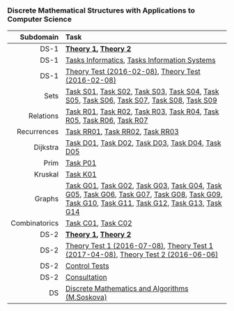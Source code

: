 ### Discrete Mathematical Structures with Applications to Computer Science

Subdomain|Task
-:|:-
DS-1|**[Theory 1](https://github.com/andy489/Discrete_Structures/blob/master/DS-1/Theory/DS-1%20Theory-1.pdf), [Theory 2](https://github.com/andy489/Discrete_Structures/blob/master/DS-1/Theory/DS-1%20Theory-2.pdf)**
DS-1|[Tasks Informatics](https://github.com/andy489/Discrete_Structures/blob/master/assets/DS-1/DS1%20Tasks%201%20Inf.pdf), [Tasks Information Systems](https://github.com/andy489/Discrete_Structures/blob/master/assets/DS-1/DS1%20Tasks%201%20IS.pdf)
DS-1|[Theory Test (2016-02-08)](https://github.com/andy489/Discrete_Structures/blob/master/assets/DS-1/Theory%20Tests/DS1%20Theory%201%20Test%20(2016-02-08).pdf), [Theory Test (2016-02-08)](https://github.com/andy489/Discrete_Structures/blob/master/assets/DS-1/Theory%20Tests/DS1%20Theory%201%20Test%20(2016-02-08).pdf)
Sets|[Task S01](https://github.com/andy489/Discrete_Structures/blob/master/DS-1/%5BS%5D%20Sets/S01.pdf), [Task S02](https://github.com/andy489/Discrete_Structures/blob/master/DS-1/%5BS%5D%20Sets/S02.pdf), [Task S03](https://github.com/andy489/Discrete_Structures/blob/master/DS-1/%5BS%5D%20Sets/S03.pdf), [Task S04](https://github.com/andy489/Discrete_Structures/blob/master/DS-1/%5BS%5D%20Sets/S04.pdf), [Task S05](https://github.com/andy489/Discrete_Structures/blob/master/DS-1/%5BS%5D%20Sets/S05.pdf), [Task S06](https://github.com/andy489/Discrete_Structures/blob/master/DS-1/%5BS%5D%20Sets/S06.pdf), [Task S07](https://github.com/andy489/Discrete_Structures/blob/master/DS-1/%5BS%5D%20Sets/S07.pdf), [Task S08](https://github.com/andy489/Discrete_Structures/blob/master/DS-1/%5BS%5D%20Sets/S08.pdf), [Task S09](https://github.com/andy489/Discrete_Structures/blob/master/DS-1/%5BS%5D%20Sets/S09.pdf)
Relations|[Task R01](https://github.com/andy489/Discrete_Structures/blob/master/DS-1/%5BR%5D%20Relations/R01.pdf), [Task R02](https://github.com/andy489/Discrete_Structures/blob/master/DS-1/%5BR%5D%20Relations/R02.pdf), [Task R03](https://github.com/andy489/Discrete_Structures/blob/master/DS-1/%5BR%5D%20Relations/R03.pdf), [Task R04](https://github.com/andy489/Discrete_Structures/blob/master/DS-1/%5BR%5D%20Relations/R04.pdf), [Task R05](https://github.com/andy489/Discrete_Structures/blob/master/DS-1/%5BR%5D%20Relations/R05.pdf), [Task R06](https://github.com/andy489/Discrete_Structures/blob/master/DS-1/%5BR%5D%20Relations/R06.pdf), [Task R07](https://github.com/andy489/Discrete_Structures/blob/master/DS-1/%5BR%5D%20Relations/R07.pdf)
Recurrences|[Task RR01](https://github.com/andy489/Discrete_Structures/blob/master/DS-1/%5BRR%5D%20Recurrences/RR01.pdf), [Task RR02](https://github.com/andy489/Discrete_Structures/blob/master/DS-1/%5BRR%5D%20Recurrences/RR02.pdf), [Task RR03](https://github.com/andy489/Discrete_Structures/blob/master/DS-1/%5BRR%5D%20Recurrences/RR03.pdf)
Dijkstra|[Task D01](https://github.com/andy489/Discrete_Structures/blob/master/DS-1/%5BD%5D%20Dijkstra/D01.pdf), [Task D02](https://github.com/andy489/Discrete_Structures/blob/master/DS-1/%5BD%5D%20Dijkstra/D02.pdf), [Task D03](https://github.com/andy489/Discrete_Structures/blob/master/DS-1/%5BD%5D%20Dijkstra/D03.pdf), [Task D04](https://github.com/andy489/Discrete_Structures/blob/master/DS-1/%5BD%5D%20Dijkstra/D04.pdf), [Task D05](https://github.com/andy489/Discrete_Structures/blob/master/DS-1/%5BD%5D%20Dijkstra/D05.pdf)
Prim|[Task P01](https://github.com/andy489/Discrete_Structures/blob/master/DS-1/%5BP%5D%20Prim/P01.pdf)
Kruskal|[Task K01](https://github.com/andy489/Discrete_Structures/blob/master/DS-1/%5BK%5D%20Kruskal/K01.pdf)
Graphs|[Task G01](https://github.com/andy489/Discrete_Structures/blob/master/DS-1/%5BG%5D%20Graphs/G01.pdf), [Task G02](https://github.com/andy489/Discrete_Structures/blob/master/DS-1/%5BG%5D%20Graphs/G02.pdf), [Task G03](https://github.com/andy489/Discrete_Structures/blob/master/DS-1/%5BG%5D%20Graphs/G03.pdf), [Task G04](https://github.com/andy489/Discrete_Structures/blob/master/DS-1/%5BG%5D%20Graphs/G04.pdf), [Task G05](https://github.com/andy489/Discrete_Structures/blob/master/DS-1/%5BG%5D%20Graphs/G05.pdf), [Task G06](https://github.com/andy489/Discrete_Structures/blob/master/DS-1/%5BG%5D%20Graphs/G06.pdf), [Task G07](https://github.com/andy489/Discrete_Structures/blob/master/DS-1/%5BG%5D%20Graphs/G07.pdf), [Task G08](https://github.com/andy489/Discrete_Structures/blob/master/DS-1/%5BG%5D%20Graphs/G08.pdf), [Task G09](https://github.com/andy489/Discrete_Structures/blob/master/DS-1/%5BG%5D%20Graphs/G09.pdf), [Task G10](https://github.com/andy489/Discrete_Structures/blob/master/DS-1/%5BG%5D%20Graphs/G10.pdf), [Task G11](https://github.com/andy489/Discrete_Structures/blob/master/DS-1/%5BG%5D%20Graphs/G11.pdf), [Task G12](https://github.com/andy489/Discrete_Structures/blob/master/DS-1/%5BG%5D%20Graphs/G12.pdf), [Task G13](https://github.com/andy489/Discrete_Structures/blob/master/DS-1/%5BG%5D%20Graphs/G13.pdf), [Task G14](https://github.com/andy489/Discrete_Structures/blob/master/DS-1/%5BG%5D%20Graphs/G14.pdf)
Combinatorics|[Task C01](https://github.com/andy489/Discrete_Structures/blob/master/DS-1/%5BC%5D%20Combinatorics/C01.pdf), [Task C02](https://github.com/andy489/Discrete_Structures/blob/master/DS-1/%5BC%5D%20Combinatorics/C02.pdf)
DS-2|**[Theory 1](https://github.com/andy489/Discrete_Structures/blob/master/DS-2/Theory/DS-2%20Theory-1.pdf), [Theory 2](https://github.com/andy489/Discrete_Structures/blob/master/DS-2/Theory/DS-2%20Theory-2.pdf)**
DS-2|[Theory Test 1 (2016-07-08)](https://github.com/andy489/Discrete_Structures/blob/master/assets/DS-2/Theory%20Tests/DS2%20Test%201%20(2016-07-08).pdf), [Theory Test 1 (2017-04-08)](https://github.com/andy489/Discrete_Structures/blob/master/assets/DS-2/Theory%20Tests/DS2%20Test%201%20(2017-04-08).pdf), [Theory Test 2 (2016-06-06)](https://github.com/andy489/Discrete_Structures/blob/master/assets/DS-2/Theory%20Tests/DS2%20Test%202%20(2016-06-06).pdf)
DS-2|[Control Tests](https://github.com/andy489/Discrete_Structures/blob/master/assets/DS-2/DS2%20Control%20Test%20Tasks.pdf)
DS-2|[Consultation](https://github.com/andy489/Discrete_Structures/blob/master/assets/DS-2/DS2%20Consultation.pdf)
DS|[Discrete Mathematics and Algorithms (M.Soskova)](https://github.com/andy489/Discrete_Structures/blob/master/assets/DS-1/Discrete%20Mathematics%20and%20Algorithms%20Notes%20(M.%20Soskova).pdf)
